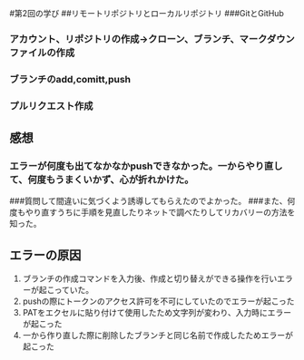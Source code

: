 #第2回の学び
##リモートリポジトリとローカルリポジトリ
###GitとGitHub
### アカウント、リポジトリの作成→クローン、ブランチ、マークダウンファイルの作成
### ブランチのadd,comitt,push
### プルリクエスト作成

## 感想
### エラーが何度も出てなかなかpushできなかった。一からやり直して、何度もうまくいかず、心が折れかけた。
###質問して間違いに気づくよう誘導してもらえたのでよかった。
###また、何度もやり直すうちに手順を見直したりネットで調べたりしてリカバリーの方法を知った。
## エラーの原因
1. ブランチの作成コマンドを入力後、作成と切り替えができる操作を行いエラーが起こっていた。
2. pushの際にトークンのアクセス許可を不可にしていたのでエラーが起こった
3. PATをエクセルに貼り付けて使用したため文字列が変わり、入力時にエラーが起こった
4. 一から作り直した際に削除したブランチと同じ名前で作成したためエラーが起こった